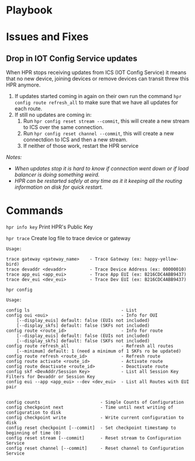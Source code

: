 # Playbook

# Issues and Fixes

## Drop in IOT Config Service updates

When HPR stops receiving updates from ICS (IOT Config Service) it means that no new device, joining devices or remove devices can transit threw this HPR anymore.

1. If updates started coming in again on their own run the command `hpr config route refresh_all` to make sure that we have all updates for each route.
2. If still no updates are coming in:
   1. Run `hpr config reset stream --commit`, this will create a new stream to ICS over the same connection.
   2. Run `hpr config reset channel --commit`, this will create a new connectdion to ICS and then a new stream.
   3. If neither of those work, restart the HPR service

*Notes:*
- *When updates stop it is hard to know if connection went down or if load balancer is doing something weird.*
- *HPR can be restarted safely at any time as it it keeping all the routing information on disk for quick restart.*

# Commands

`hpr info key` Print HPR's Public Key

`hpr trace` Create log file to trace device or gateway
```
Usage:

trace gateway <gateway_name>    - Trace Gateway (ex: happy-yellow-bird)
trace devaddr <devaddr>         - Trace Device Address (ex: 00000010)
trace app_eui <app_eui>         - Trace App EUI (ex: B216CDC4ABB9437)
trace dev_eui <dev_eui>         - Trace Dev EUI (ex: B216CDC4ABB9437)
```

`hpr config`

```
Usage:

config ls                                   - List
config oui <oui>                            - Info for OUI
    [--display_euis] default: false (EUIs not included)
    [--display_skfs] default: false (SKFs not included)
config route <route_id>                     - Info for route
    [--display_euis] default: false (EUIs not included)
    [--display_skfs] default: false (SKFs not included)
config route refresh_all                    - Refresh all routes
    [--minimum] default: 1 (need a minimum of 1 SKFs ro be updated)
config route refresh <route_id>             - Refresh route
config route activate <route_id>            - Activate route
config route deactivate <route_id>          - Deactivate route
config skf <DevAddr/Session Key>            - List all Session Key Filters for Devaddr or Session Key
config eui --app <app_eui> --dev <dev_eui>  - List all Routes with EUI pair


config counts                       - Simple Counts of Configuration
config checkpoint next              - Time until next writing of configuration to disk
config checkpoint write             - Write current configuration to disk
config reset checkpoint [--commit]  - Set checkpoint timestamp to beginning of time (0)
config reset stream [--commit]      - Reset stream to Configuration Service
config reset channel [--commit]     - Reset channel to Configuration Service
```
